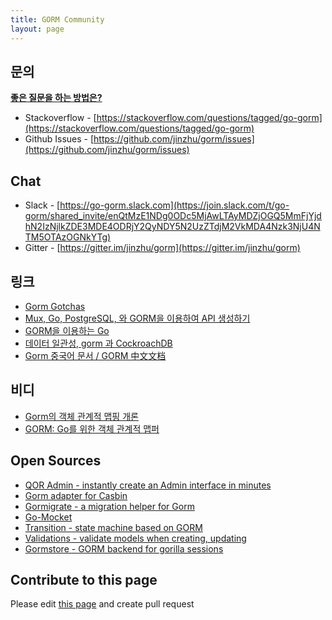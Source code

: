 ```yaml
---
title: GORM Community
layout: page
---
```


## 문의

**[좋은 질문을 하는 방법은?](https://stackoverflow.com/help/how-to-ask)**

* Stackoverflow - [https://stackoverflow.com/questions/tagged/go-gorm](https://stackoverflow.com/questions/tagged/go-gorm)
* Github Issues - [https://github.com/jinzhu/gorm/issues](https://github.com/jinzhu/gorm/issues)

## Chat

* Slack - [https://go-gorm.slack.com](https://join.slack.com/t/go-gorm/shared_invite/enQtMzE1NDg0ODc5MjAwLTAyMDZjOGQ5MmFjYjdhN2IzNjlkZDE3MDE4ODRjY2QyNDY5N2UzZTdjM2VkMDA4Nzk3NjU4NTM5OTAzOGNkYTg)
* Gitter - [https://gitter.im/jinzhu/gorm](https://gitter.im/jinzhu/gorm)

## 링크

* [Gorm Gotchas](https://blog.depado.eu/post/gorm-gotchas)
* [Mux, Go, PostgreSQL, 와 GORM을 이용하여 API 생성하기  ](https://dev.to/aspittel/how-i-built-an-api-with-mux-go-postgresql-and-gorm-5ah8)
* [GORM을 이용하는 Go](http://mindbowser.com/golang-go-with-gorm-2/)
* [데이터 일관성, gorm 과 CockroachDB](http://callistaenterprise.se/blogg/teknik/2018/02/14/go-blog-series-part13/)
* [Gorm 중국어 문서 / GORM 中文文档](https://jasperxu.github.io/gorm-zh/)

## 비디

* [Gorm의 객체 관계적 맵핑 개론](https://www.youtube.com/watch?v=nVD9acHituc)
* [GORM: Go를 위한 객체 관계적 맵퍼](https://www.pluralsight.com/courses/gorm-go-object-relational-mapper)

## Open Sources

* [QOR Admin - instantly create an Admin interface in minutes](http://getqor.com)
* [Gorm adapter for Casbin](https://github.com/casbin/gorm-adapter)
* [Gormigrate - a migration helper for Gorm](https://github.com/go-gormigrate/gormigrate)
* [Go-Mocket](https://github.com/Selvatico/go-mocket)
* [Transition - state machine based on GORM](https://github.com/qor/transition)
* [Validations - validate models when creating, updating](https://github.com/qor/validations)
* [Gormstore - GORM backend for gorilla sessions](https://github.com/wader/gormstore)

## Contribute to this page

Please edit [this page](https://github.com/jinzhu/gorm.io/edit/master/pages/community.md) and create pull request
